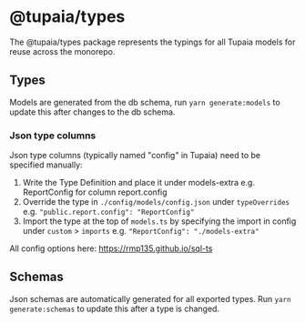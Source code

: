 # @tupaia/types

The @tupaia/types package represents the typings for all Tupaia models for reuse across the monorepo.

## Types

Models are generated from the db schema, run `yarn generate:models` to update this after changes to the db schema.

### Json type columns

Json type columns (typically named "config" in Tupaia) need to be specified manually:

1. Write the Type Definition and place it under models-extra e.g. ReportConfig for column report.config
2. Override the type in `./config/models/config.json` under `typeOverrides` e.g. `"public.report.config": "ReportConfig"`
3. Import the type at the top of `models.ts` by specifying the import in config under `custom` > `imports` e.g. `"ReportConfig": "./models-extra"`

All config options here: https://rmp135.github.io/sql-ts

## Schemas

Json schemas are automatically generated for all exported types. Run `yarn generate:schemas` to update this after a type is changed.
